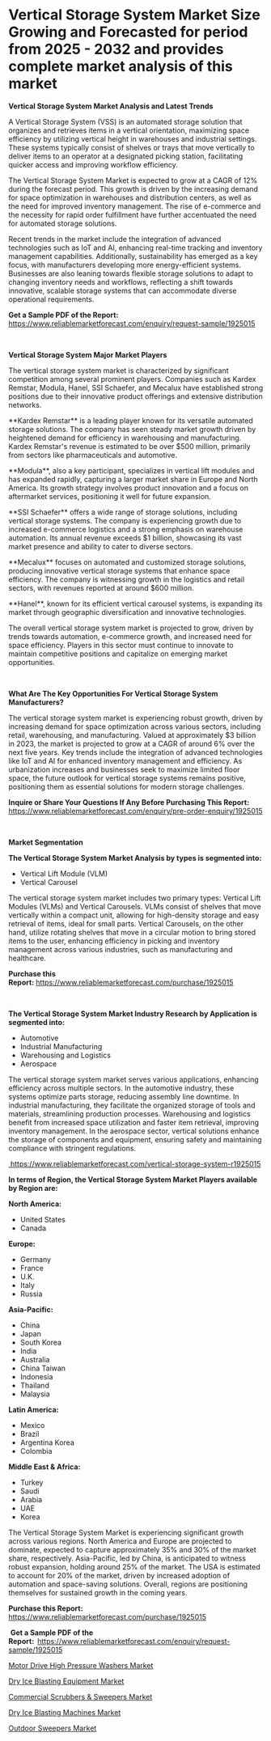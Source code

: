 <p><h1>Vertical Storage System Market Size Growing and Forecasted for period from 2025 - 2032 and provides complete market analysis of this market</h1></p><p><strong>Vertical Storage System Market Analysis and Latest Trends</strong></p>
<p><p>A Vertical Storage System (VSS) is an automated storage solution that organizes and retrieves items in a vertical orientation, maximizing space efficiency by utilizing vertical height in warehouses and industrial settings. These systems typically consist of shelves or trays that move vertically to deliver items to an operator at a designated picking station, facilitating quicker access and improving workflow efficiency.</p><p>The Vertical Storage System Market is expected to grow at a CAGR of 12% during the forecast period. This growth is driven by the increasing demand for space optimization in warehouses and distribution centers, as well as the need for improved inventory management. The rise of e-commerce and the necessity for rapid order fulfillment have further accentuated the need for automated storage solutions. </p><p>Recent trends in the market include the integration of advanced technologies such as IoT and AI, enhancing real-time tracking and inventory management capabilities. Additionally, sustainability has emerged as a key focus, with manufacturers developing more energy-efficient systems. Businesses are also leaning towards flexible storage solutions to adapt to changing inventory needs and workflows, reflecting a shift towards innovative, scalable storage systems that can accommodate diverse operational requirements.</p></p>
<p><strong>Get a Sample PDF of the Report:&nbsp;</strong> <a href="https://www.reliablemarketforecast.com/enquiry/request-sample/1925015?utm_campaign=1833&utm_medium=2&utm_source=Github&utm_content=ia&utm_term=28032025&utm_id=vertical-storage-system">https://www.reliablemarketforecast.com/enquiry/request-sample/1925015</a></p>
<p>&nbsp;</p>
<p><strong>Vertical Storage System Major Market Players</strong></p>
<p><p>The vertical storage system market is characterized by significant competition among several prominent players. Companies such as Kardex Remstar, Modula, Hanel, SSI Schaefer, and Mecalux have established strong positions due to their innovative product offerings and extensive distribution networks.</p><p>**Kardex Remstar** is a leading player known for its versatile automated storage solutions. The company has seen steady market growth driven by heightened demand for efficiency in warehousing and manufacturing. Kardex Remstar's revenue is estimated to be over $500 million, primarily from sectors like pharmaceuticals and automotive.</p><p>**Modula**, also a key participant, specializes in vertical lift modules and has expanded rapidly, capturing a larger market share in Europe and North America. Its growth strategy involves product innovation and a focus on aftermarket services, positioning it well for future expansion.</p><p>**SSI Schaefer** offers a wide range of storage solutions, including vertical storage systems. The company is experiencing growth due to increased e-commerce logistics and a strong emphasis on warehouse automation. Its annual revenue exceeds $1 billion, showcasing its vast market presence and ability to cater to diverse sectors.</p><p>**Mecalux** focuses on automated and customized storage solutions, producing innovative vertical storage systems that enhance space efficiency. The company is witnessing growth in the logistics and retail sectors, with revenues reported at around $600 million.</p><p>**Hanel**, known for its efficient vertical carousel systems, is expanding its market through geographic diversification and innovative technologies. </p><p>The overall vertical storage system market is projected to grow, driven by trends towards automation, e-commerce growth, and increased need for space efficiency. Players in this sector must continue to innovate to maintain competitive positions and capitalize on emerging market opportunities.</p></p>
<p>&nbsp;</p>
<p><strong>What Are The Key Opportunities For Vertical Storage System Manufacturers?</strong></p>
<p><p>The vertical storage system market is experiencing robust growth, driven by increasing demand for space optimization across various sectors, including retail, warehousing, and manufacturing. Valued at approximately $3 billion in 2023, the market is projected to grow at a CAGR of around 6% over the next five years. Key trends include the integration of advanced technologies like IoT and AI for enhanced inventory management and efficiency. As urbanization increases and businesses seek to maximize limited floor space, the future outlook for vertical storage systems remains positive, positioning them as essential solutions for modern storage challenges.</p></p>
<p><strong>Inquire or Share Your Questions If Any Before Purchasing This Report:</strong> <a href="https://www.reliablemarketforecast.com/enquiry/pre-order-enquiry/1925015?utm_campaign=1833&utm_medium=2&utm_source=Github&utm_content=ia&utm_term=28032025&utm_id=vertical-storage-system">https://www.reliablemarketforecast.com/enquiry/pre-order-enquiry/1925015</a></p>
<p>&nbsp;</p>
<p><strong>Market Segmentation</strong></p>
<p><strong>The Vertical Storage System Market Analysis by types is segmented into:</strong></p>
<p><ul><li>Vertical Lift Module (VLM)</li><li>Vertical Carousel</li></ul></p>
<p><p>The vertical storage system market includes two primary types: Vertical Lift Modules (VLMs) and Vertical Carousels. VLMs consist of shelves that move vertically within a compact unit, allowing for high-density storage and easy retrieval of items, ideal for small parts. Vertical Carousels, on the other hand, utilize rotating shelves that move in a circular motion to bring stored items to the user, enhancing efficiency in picking and inventory management across various industries, such as manufacturing and healthcare.</p></p>
<p><strong>Purchase this Report:&nbsp;</strong><a href="https://www.reliablemarketforecast.com/purchase/1925015?utm_campaign=1833&utm_medium=2&utm_source=Github&utm_content=ia&utm_term=28032025&utm_id=vertical-storage-system">https://www.reliablemarketforecast.com/purchase/1925015</a></p>
<p>&nbsp;</p>
<p><strong>The Vertical Storage System Market Industry Research by Application is segmented into:</strong></p>
<p><ul><li>Automotive</li><li>Industrial Manufacturing</li><li>Warehousing and Logistics</li><li>Aerospace</li></ul></p>
<p><p>The vertical storage system market serves various applications, enhancing efficiency across multiple sectors. In the automotive industry, these systems optimize parts storage, reducing assembly line downtime. In industrial manufacturing, they facilitate the organized storage of tools and materials, streamlining production processes. Warehousing and logistics benefit from increased space utilization and faster item retrieval, improving inventory management. In the aerospace sector, vertical solutions enhance the storage of components and equipment, ensuring safety and maintaining compliance with stringent regulations.</p></p>
<p><a href="https://www.reliablemarketforecast.com/vertical-storage-system-r1925015?utm_campaign=1833&utm_medium=2&utm_source=Github&utm_content=ia&utm_term=28032025&utm_id=vertical-storage-system">&nbsp;https://www.reliablemarketforecast.com/vertical-storage-system-r1925015</a></p>
<p><strong>In terms of Region, the Vertical Storage System Market Players available by Region are:</strong></p>
<p>
    <p> <strong> North America: </strong>
        <ul>
            <li>United States</li>
            <li>Canada</li>
        </ul>
        </p> 
    <p> <strong> Europe: </strong>
        <ul>
            <li>Germany</li>
            <li>France</li>
            <li>U.K.</li>
            <li>Italy</li>
            <li>Russia</li>
        </ul>
        </p> 
    <p> <strong> Asia-Pacific: </strong>
        <ul>
            <li>China</li>
            <li>Japan</li>
            <li>South Korea</li>
            <li>India</li>
            <li>Australia</li>
            <li>China Taiwan</li>
            <li>Indonesia</li>
            <li>Thailand</li>
            <li>Malaysia</li>
        </ul>
        </p> 
    <p> <strong> Latin America: </strong>
        <ul>
            <li>Mexico</li>
            <li>Brazil</li>
            <li>Argentina Korea</li>
            <li>Colombia</li>
        </ul>
        </p> 
    <p> <strong> Middle East & Africa: </strong>
        <ul>
            <li>Turkey</li>
            <li>Saudi</li>
            <li>Arabia</li>
            <li>UAE</li>
            <li>Korea</li>
        </ul>
    </p>
    </p>
<p><p>The Vertical Storage System Market is experiencing significant growth across various regions. North America and Europe are projected to dominate, expected to capture approximately 35% and 30% of the market share, respectively. Asia-Pacific, led by China, is anticipated to witness robust expansion, holding around 25% of the market. The USA is estimated to account for 20% of the market, driven by increased adoption of automation and space-saving solutions. Overall, regions are positioning themselves for sustained growth in the coming years.</p></p>
<p><strong>Purchase this Report: </strong><a href="https://www.reliablemarketforecast.com/purchase/1925015?utm_campaign=1833&utm_medium=2&utm_source=Github&utm_content=ia&utm_term=28032025&utm_id=vertical-storage-system">https://www.reliablemarketforecast.com/purchase/1925015</a></p>
<p>&nbsp;<strong>Get a Sample PDF of the Report:&nbsp;&nbsp;</strong><a href="https://www.reliablemarketforecast.com/enquiry/request-sample/1925015?utm_campaign=1833&utm_medium=2&utm_source=Github&utm_content=ia&utm_term=28032025&utm_id=vertical-storage-system">https://www.reliablemarketforecast.com/enquiry/request-sample/1925015</a></p>
<p><strong></strong></p>
<p><p><a href="https://github.com/cagleplittrw/Market-Research-Report-List-1/blob/main/motor-drive-high-pressure-washers-market.md?utm_campaign=1833&utm_medium=2&utm_source=Github&utm_content=ia&utm_term=28032025&utm_id=vertical-storage-system">Motor Drive High Pressure Washers Market</a></p><p><a href="https://github.com/budenhanelfc/Market-Research-Report-List-1/blob/main/dry-ice-blasting-equipment-market.md?utm_campaign=1833&utm_medium=2&utm_source=Github&utm_content=ia&utm_term=28032025&utm_id=vertical-storage-system">Dry Ice Blasting Equipment Market</a></p><p><a href="https://github.com/dichkotuanny/Market-Research-Report-List-1/blob/main/commercial-scrubbers-sweepers-market.md?utm_campaign=1833&utm_medium=2&utm_source=Github&utm_content=ia&utm_term=28032025&utm_id=vertical-storage-system">Commercial Scrubbers & Sweepers Market</a></p><p><a href="https://github.com/dahcheeviola/Market-Research-Report-List-1/blob/main/dry-ice-blasting-machines-market.md?utm_campaign=1833&utm_medium=2&utm_source=Github&utm_content=ia&utm_term=28032025&utm_id=vertical-storage-system">Dry Ice Blasting Machines Market</a></p><p><a href="https://github.com/marrahcerpas05/Market-Research-Report-List-1/blob/main/outdoor-sweepers-market.md?utm_campaign=1833&utm_medium=2&utm_source=Github&utm_content=ia&utm_term=28032025&utm_id=vertical-storage-system">Outdoor Sweepers Market</a></p></p>